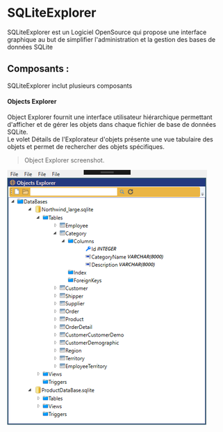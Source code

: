 # SQLiteExplorer 
SQLiteExplorer est un Logiciel OpenSource  qui propose une interface graphique au but de simplifier
l'administration et la gestion des bases de données SQLite
## Composants :
SQLiteExplorer inclut plusieurs composants  
#### Objects Explorer
Object Explorer fournit une interface utilisateur hiérarchique permettant d'afficher et de gérer les objets dans chaque fichier de base de données SQLite.<br/>
Le volet Détails de l'Explorateur d'objets présente une vue tabulaire des objets  et permet de rechercher des objets spécifiques. <br/>
> Object Explorer screenshot.

![](https://github.com/elabbademouad/SQLiteExplorer/blob/master/ObjectExplorer.PNG)
